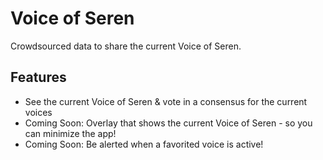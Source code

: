 # Voice of Seren

Crowdsourced data to share the current Voice of Seren.

## Features

- See the current Voice of Seren & vote in a consensus for the current voices
- Coming Soon: Overlay that shows the current Voice of Seren - so you can minimize the app!
- Coming Soon: Be alerted when a favorited voice is active!
